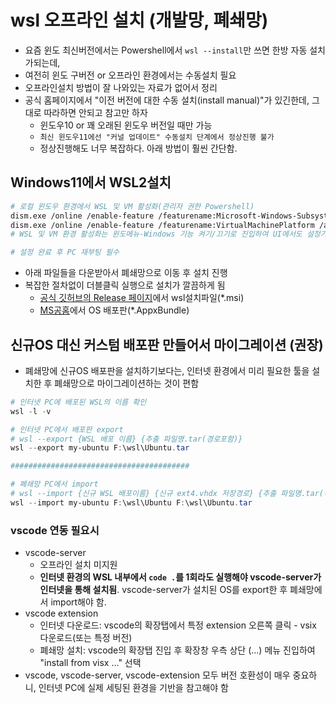 # wsl 오프라인 설치 (개발망, 폐쇄망)

- 요즘 윈도 최신버전에서는 Powershell에서 `wsl --install`만 쓰면 한방 자동 설치가되는데,
- 여전히 윈도 구버전 or 오프라인 환경에서는 수동설치 필요
- 오프라인설치 방법이 잘 나와있는 자료가 없어서 정리
- 공식 홈페이지에서 "이전 버전에 대한 수동 설치(install manual)"가 있긴한데, 그대로 따라하면 안되고 참고만 하자
  - 윈도우10 or 꽤 오래된 윈도우 버전일 때만 가능
  - `최신 윈도우11에선 "커널 업데이트" 수동설치 단계에서 정상진행 불가`
  - 정상진행해도 너무 복잡하다. 아래 방법이 훨씬 간단함.

## Windows11에서 WSL2설치

```sh
# 로컬 윈도우 환경에서 WSL 및 VM 활성화(관리자 권한 Powershell)
dism.exe /online /enable-feature /featurename:Microsoft-Windows-Subsystem-Linux /all /norestart
dism.exe /online /enable-feature /featurename:VirtualMachinePlatform /all /norestart
# WSL 및 VM 환경 활성화는 윈도메뉴-Windows 기능 켜기/끄기로 진입하여 UI에서도 설정가능하다.(VM만 활성화돼있어도 WSL2설치 및 사용엔 문제없음)

# 설정 완료 후 PC 재부팅 필수
```

- 아래 파일들을 다운받아서 폐쇄망으로 이동 후 설치 진행
- 복잡한 절차없이 더블클릭 실행으로 설치가 깔끔하게 됨
  - [공식 깃허브의 Release 페이지](https://github.com/microsoft/WSL/releases)에서 wsl설치파일(*.msi)
  - [MS공홈](https://learn.microsoft.com/ko-kr/windows/wsl/install-manual#downloading-distributions)에서 OS 배포판(*.AppxBundle)

## 신규OS 대신 커스텀 배포판 만들어서 마이그레이션 (권장)

- 폐쇄망에 신규OS 배포판을 설치하기보다는, 인터넷 환경에서 미리 필요한 툴을 설치한 후 폐쇄망으로 마이그레이션하는 것이 편함

```powershell
# 인터넷 PC에 배포된 WSL의 이름 확인
wsl -l -v

# 인터넷 PC에서 배포판 export
# wsl --export {WSL 배포 이름} {추출 파일명.tar(경로포함)}
wsl --export my-ubuntu F:\wsl\Ubuntu.tar

########################################

# 폐쇄망 PC에서 import
# wsl --import {신규 WSL 배포이름} {신규 ext4.vhdx 저장경로} {추출 파일명.tar(경로포함)}
wsl --import my-ubuntu F:\wsl\Ubuntu F:\wsl\Ubuntu.tar
```

### vscode 연동 필요시

- vscode-server
  - 오프라인 설치 미지원
  - **인터넷 환경의 WSL 내부에서 `code .`를 1회라도 실행해야 vscode-server가 인터넷을 통해 설치됨**. vscode-server가 설치된 OS를 export한 후 폐쇄망에서 import해야 함.
- vscode extension
  - 인터넷 다운로드: vscode의 확장탭에서 특정 extension 오른쪽 클릭 - vsix 다운로드(또는 특정 버전)
  - 폐쇄망 설치: vscode의 확장탭 진입 후 확장창 우측 상단 (...) 메뉴 진입하여 "install from visx ..." 선택
- vscode, vscode-server, vscode-extension 모두 버전 호환성이 매우 중요하니, 인터넷 PC에 실제 세팅된 환경을 기반을 참고해야 함
